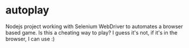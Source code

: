 # autoplay

Nodejs project working with Selenium WebDriver to automates a browser based game.
Is this a cheating way to play? I guess it's not, if it's in the browser, I can use :)
